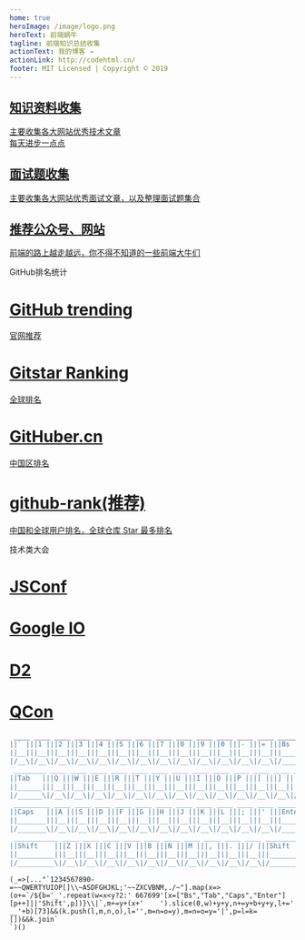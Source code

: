 ```yaml
---
home: true
heroImage: /image/logo.png
heroText: 前端蜗牛
tagline: 前端知识总结收集
actionText: 我的博客 →
actionLink: http://codehtml.cn/
footer: MIT Licensed | Copyright © 2019
---
```

<div class="features">
  <a class="feature" href="knowledge/">
    <h2>知识资料收集</h2>
    <p>主要收集各大网站优秀技术文章<br/>每天进步一点点</p>
  </a>
  <a class="feature"  href="interview/">
    <h2>面试题收集</h2>
    <p>主要收集各大网站优秀面试文章，以及整理面试题集合</p>
  </a>
  <a class="feature"  href="website/">
    <h2>推荐公众号、网站</h2>
    <p>前端的路上越走越远，你不得不知道的一些前端大牛们</p>
  </a>
  <!-- <a class="feature"  href="">
    <h2>前端大牛们</h2>
    <p>前端的路上越走越远，你不得不知道的一些前端大牛们</p>
  </a> -->
</div>
<div class="tab-title">
  GitHub排名统计
</div>
<div class="features-tag">
  <a class="feature" href="https://github.com/trending" target="_blank">
    <h1>GitHub trending</h1>
    <p>官网推荐</p>
  </a>
  <a class="feature"  href="https://gitstar-ranking.com/"  target="_blank">
    <h1>Gitstar Ranking</h1>
    <p>全球排名</p>
  </a>
  <a class="feature"  href="https://githuber.cn/"  target="_blank">
    <h1>GitHuber.cn</h1>
    <p>中国区排名</p>
  </a>
  <a class="feature"  href="https://github.com/jaywcjlove/github-rank"  target="_blank">
    <h1>github-rank(推荐)</h1>
    <p>中国和全球用户排名，全球仓库 Star 最多排名</p>
  </a>
</div>

<div class="tab-title">
  技术类大会
</div>
<div class="features-tag">
  <a class="feature" href="https://jsconf.com/" target="_blank">
    <h1>JSConf</h1>
  </a>
  <a class="feature"  href="https://events.google.com/io/"  target="_blank">
    <h1>Google IO</h1>
  </a>
  <a class="feature"  href="http://d2forum.alibaba-inc.com/"  target="_blank">
    <h1>D2</h1>
  </a>
  <a class="feature"  href="https://www.infoq.com/qcon/"  target="_blank">
    <h1>QCon</h1>
  </a>
</div>

<style>
  .features-tag{
    padding: 0;
  }
</style>
```js
 ____ ____ ____ ____ ____ ____ ____ ____ ____ ____ ____ ____ ____ ________
||` |||1 |||2 |||3 |||4 |||5 |||6 |||7 |||8 |||9 |||0 |||- |||= |||Bs    ||
||__|||__|||__|||__|||__|||__|||__|||__|||__|||__|||__|||__|||__|||______||
|/__\|/__\|/__\|/__\|/__\|/__\|/__\|/__\|/__\|/__\|/__\|/__\|/__\|/______\|
 ________ ____ ____ ____ ____ ____ ____ ____ ____ ____ ____ ____ ____ ____
||Tab   |||Q |||W |||E |||R |||T |||Y |||U |||I |||O |||P |||[ |||] |||\ ||
||______|||__|||__|||__|||__|||__|||__|||__|||__|||__|||__|||__|||__|||__||
|/______\|/__\|/__\|/__\|/__\|/__\|/__\|/__\|/__\|/__\|/__\|/__\|/__\|/__\|
 _________ ____ ____ ____ ____ ____ ____ ____ ____ ____ ____ ____ ________
||Caps   |||A |||S |||D |||F |||G |||H |||J |||K |||L |||; |||' |||Enter ||
||_______|||__|||__|||__|||__|||__|||__|||__|||__|||__|||__|||__|||______||
|/_______\|/__\|/__\|/__\|/__\|/__\|/__\|/__\|/__\|/__\|/__\|/__\|/______\|
 ___________ ____ ____ ____ ____ ____ ____ ____ ____ ____ ____ ___________
||Shift    |||Z |||X |||C |||V |||B |||N |||M |||, |||. |||/ |||Shift    ||
||_________|||__|||__|||__|||__|||__|||__|||__|||__|||__|||__|||_________||
|/_________\|/__\|/__\|/__\|/__\|/__\|/__\|/__\|/__\|/__\|/__\|/_________\|
```

```
(_=>[..."`1234567890-=~~QWERTYUIOP[]\\~ASDFGHJKL;'~~ZXCVBNM,./~"].map(x=>(o+=`/${b='_'.repeat(w=x<y?2:' 667699'[x=["Bs","Tab","Caps","Enter"][p++]||'Shift',p])}\\|`,m+=y+(x+'    ').slice(0,w)+y+y,n+=y+b+y+y,l+=' __'+b)[73]&&(k.push(l,m,n,o),l='',m=n=o=y),m=n=o=y='|',p=l=k=[])&&k.join`
`)()
```